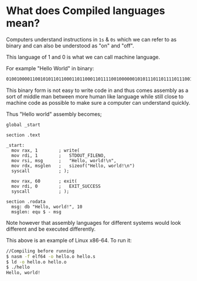 # What does Compiled languages mean?

Computers understand instructions in `1s` & `0s` which we can refer to as binary and can also be understood as "on" and "off".

This language of 1 and 0 is what we can call machine language.

For example "Hello World" in binary:

```md
010010000110010101101100011011000110111100100000010101110110111101110010 0110110001100100
```

This binary form is not easy to write code in and thus comes assembly as a sort of middle man between more human like language while still close to machine code as possible to make sure a computer can understand quickly.

Thus "Hello world" assembly becomes;

```assembly
global _start

section .text

_start:
  mov rax, 1        ; write(
  mov rdi, 1        ;   STDOUT_FILENO,
  mov rsi, msg      ;   "Hello, world!\n",
  mov rdx, msglen   ;   sizeof("Hello, world!\n")
  syscall           ; );

  mov rax, 60       ; exit(
  mov rdi, 0        ;   EXIT_SUCCESS
  syscall           ; );

section .rodata
  msg: db "Hello, world!", 10
  msglen: equ $ - msg
```

Note however that assembly languages for different systems would look different and be executed differently.

This above is an example of Linux x86-64. To run it:

```bash
//Compiling before running
$ nasm -f elf64 -o hello.o hello.s
$ ld -o hello.o hello.o
$ ./hello
Hello, world!
```